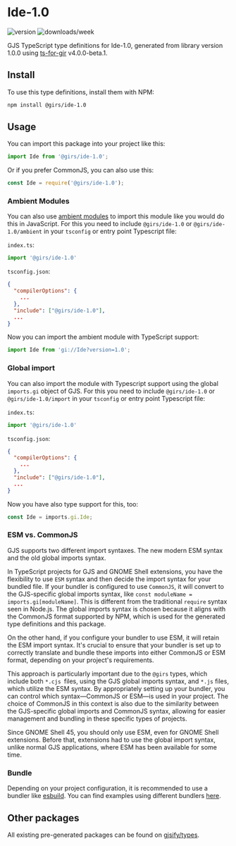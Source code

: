 
# Ide-1.0

![version](https://img.shields.io/npm/v/@girs/ide-1.0)
![downloads/week](https://img.shields.io/npm/dw/@girs/ide-1.0)


GJS TypeScript type definitions for Ide-1.0, generated from library version 1.0.0 using [ts-for-gir](https://github.com/gjsify/ts-for-gir) v4.0.0-beta.1.


## Install

To use this type definitions, install them with NPM:
```bash
npm install @girs/ide-1.0
```

## Usage

You can import this package into your project like this:
```ts
import Ide from '@girs/ide-1.0';
```

Or if you prefer CommonJS, you can also use this:
```ts
const Ide = require('@girs/ide-1.0');
```

### Ambient Modules

You can also use [ambient modules](https://github.com/gjsify/ts-for-gir/tree/main/packages/cli#ambient-modules) to import this module like you would do this in JavaScript.
For this you need to include `@girs/ide-1.0` or `@girs/ide-1.0/ambient` in your `tsconfig` or entry point Typescript file:

`index.ts`:
```ts
import '@girs/ide-1.0'
```

`tsconfig.json`:
```json
{
  "compilerOptions": {
    ...
  },
  "include": ["@girs/ide-1.0"],
  ...
}
```

Now you can import the ambient module with TypeScript support: 

```ts
import Ide from 'gi://Ide?version=1.0';
```

### Global import

You can also import the module with Typescript support using the global `imports.gi` object of GJS.
For this you need to include `@girs/ide-1.0` or `@girs/ide-1.0/import` in your `tsconfig` or entry point Typescript file:

`index.ts`:
```ts
import '@girs/ide-1.0'
```

`tsconfig.json`:
```json
{
  "compilerOptions": {
    ...
  },
  "include": ["@girs/ide-1.0"],
  ...
}
```

Now you have also type support for this, too:

```ts
const Ide = imports.gi.Ide;
```


### ESM vs. CommonJS

GJS supports two different import syntaxes. The new modern ESM syntax and the old global imports syntax.

In TypeScript projects for GJS and GNOME Shell extensions, you have the flexibility to use `ESM` syntax and then decide the import syntax for your bundled file. If your bundler is configured to use `CommonJS`, it will convert to the GJS-specific global imports syntax, like `const moduleName = imports.gi[moduleName]`. This is different from the traditional `require` syntax seen in Node.js. The global imports syntax is chosen because it aligns with the CommonJS format supported by NPM, which is used for the generated type definitions and this package.

On the other hand, if you configure your bundler to use ESM, it will retain the ESM import syntax. It's crucial to ensure that your bundler is set up to correctly translate and bundle these imports into either CommonJS or ESM format, depending on your project's requirements.

This approach is particularly important due to the `@girs` types, which include both `*.cjs `files, using the GJS global imports syntax, and `*.js` files, which utilize the ESM syntax. By appropriately setting up your bundler, you can control which syntax—CommonJS or ESM—is used in your project. The choice of CommonJS in this context is also due to the similarity between the GJS-specific global imports and CommonJS syntax, allowing for easier management and bundling in these specific types of projects.

Since GNOME Shell 45, you should only use ESM, even for GNOME Shell extensions. Before that, extensions had to use the global import syntax, unlike normal GJS applications, where ESM has been available for some time.

### Bundle

Depending on your project configuration, it is recommended to use a bundler like [esbuild](https://esbuild.github.io/). You can find examples using different bundlers [here](https://github.com/gjsify/ts-for-gir/tree/main/examples).

## Other packages

All existing pre-generated packages can be found on [gjsify/types](https://github.com/gjsify/types).

